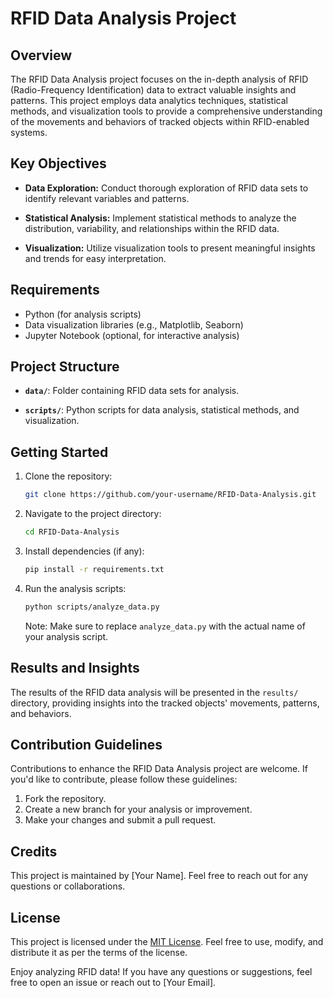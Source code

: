 # RFID Data Analysis Project

## Overview

The RFID Data Analysis project focuses on the in-depth analysis of RFID (Radio-Frequency Identification) data to extract valuable insights and patterns. This project employs data analytics techniques, statistical methods, and visualization tools to provide a comprehensive understanding of the movements and behaviors of tracked objects within RFID-enabled systems.

## Key Objectives

- **Data Exploration:** Conduct thorough exploration of RFID data sets to identify relevant variables and patterns.

- **Statistical Analysis:** Implement statistical methods to analyze the distribution, variability, and relationships within the RFID data.

- **Visualization:** Utilize visualization tools to present meaningful insights and trends for easy interpretation.

## Requirements

- Python (for analysis scripts)
- Data visualization libraries (e.g., Matplotlib, Seaborn)
- Jupyter Notebook (optional, for interactive analysis)

## Project Structure

- **`data/`**: Folder containing RFID data sets for analysis.

- **`scripts/`**: Python scripts for data analysis, statistical methods, and visualization.

## Getting Started

1. Clone the repository:

   ```bash
   git clone https://github.com/your-username/RFID-Data-Analysis.git
   ```

2. Navigate to the project directory:

   ```bash
   cd RFID-Data-Analysis
   ```

3. Install dependencies (if any):

   ```bash
   pip install -r requirements.txt
   ```

4. Run the analysis scripts:

   ```bash
   python scripts/analyze_data.py
   ```

   Note: Make sure to replace `analyze_data.py` with the actual name of your analysis script.

## Results and Insights

The results of the RFID data analysis will be presented in the `results/` directory, providing insights into the tracked objects' movements, patterns, and behaviors.

## Contribution Guidelines

Contributions to enhance the RFID Data Analysis project are welcome. If you'd like to contribute, please follow these guidelines:

1. Fork the repository.
2. Create a new branch for your analysis or improvement.
3. Make your changes and submit a pull request.

## Credits

This project is maintained by [Your Name]. Feel free to reach out for any questions or collaborations.

## License

This project is licensed under the [MIT License](LICENSE). Feel free to use, modify, and distribute it as per the terms of the license.

Enjoy analyzing RFID data! If you have any questions or suggestions, feel free to open an issue or reach out to [Your Email].

